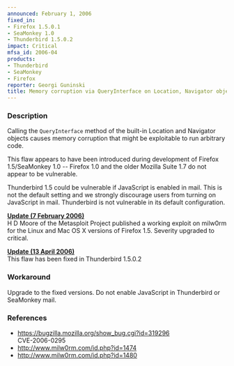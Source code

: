 ```yaml
---
announced: February 1, 2006
fixed_in:
- Firefox 1.5.0.1
- SeaMonkey 1.0
- Thunderbird 1.5.0.2
impact: Critical
mfsa_id: 2006-04
products:
- Thunderbird
- SeaMonkey
- Firefox
reporter: Georgi Guninski
title: Memory corruption via QueryInterface on Location, Navigator objects
---
```


<h3>Description</h3>

<p>Calling the <code>QueryInterface</code> method of the built-in
Location and Navigator objects causes memory corruption
that might be exploitable to run arbitrary code.</p>

<p>This flaw appears to have been introduced during development
of Firefox 1.5/SeaMonkey 1.0 -- Firefox 1.0 and the older
Mozilla Suite 1.7 do not appear to be vulnerable.</p>

<p class="note">Thunderbird 1.5 could be vulnerable if JavaScript is
enabled in mail. This is not the default setting and we strongly
discourage users from turning on JavaScript in mail. Thunderbird
is not vulnerable in its default configuration.</p>

<p><strong style="text-decoration: underline;">Update (7 February 2006)</strong><br/>
H D Moore of the Metasploit Project published a working exploit on milw0rm
for the Linux and Mac OS X versions of Firefox 1.5. Severity upgraded
to critical.</p>

<p><strong style="text-decoration: underline;">Update (13 April 2006)</strong><br/>
This flaw has been fixed in Thunderbird 1.5.0.2</p>

<h3>Workaround</h3>

<p>Upgrade to the fixed versions. Do not enable JavaScript in Thunderbird
or SeaMonkey mail.</p>

<h3>References</h3>

<ul>
<li><a href="https://bugzilla.mozilla.org/show_bug.cgi?id=319296">
https://bugzilla.mozilla.org/show_bug.cgi?id=319296</a><br/>
CVE-2006-0295</li>
<li><a class="ex-ref" href="http://www.milw0rm.com/id.php?id=1474">http://www.milw0rm.com/id.php?id=1474</a></li>
<li><a class="ex-ref" href="http://www.milw0rm.com/id.php?id=1480">http://www.milw0rm.com/id.php?id=1480</a></li>
</ul>



